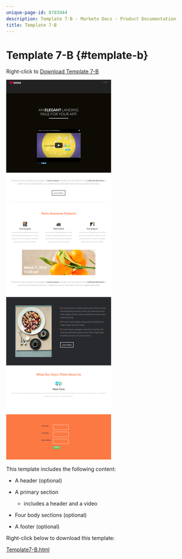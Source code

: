 ```yaml
---
unique-page-id: 8783944
description: Template 7-B - Marketo Docs - Product Documentation
title: Template 7-B
---
```


# Template 7-B {#template-b}

Right-click to [Download Template 7-B](http://docs.marketo.com/download/attachments/8783944/template-7b.html?version=1&modificationdate=1437693320000&api=v2)

![](assets/image2015-7-29-15-3a13-3a3.png)

This template includes the following content:

* A header (optional)
* A primary section

    * includes a header and a video

* Four body sections (optional)
* A footer (optional)

Right-click below to download this template:

[Template7-B.html](http://docs.marketo.com/download/attachments/8783944/template-7b.html?version=1&modificationdate=1437693320000&api=v2)
